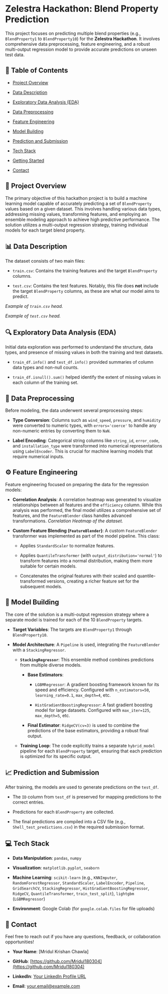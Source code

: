 # Zelestra Hackathon: Blend Property Prediction

This project focuses on predicting multiple blend properties (e.g., `BlendProperty1` to `BlendProperty10`) for the **Zelestra Hackathon**. It involves comprehensive data preprocessing, feature engineering, and a robust multi-output regression model to provide accurate predictions on unseen test data.

## 📖 Table of Contents

* [Project Overview](#-project-overview)

* [Data Description](#-data-description)

* [Exploratory Data Analysis (EDA)](#-exploratory-data-analysis-eda)

* [Data Preprocessing](#-data-pre-processing)

* [Feature Engineering](#-feature-engineering)

* [Model Building](#-model-building)

* [Prediction and Submission](#-prediction-and-submission)

* [Tech Stack](#-tech-stack)

* [Getting Started](#-getting-started)

* [Contact](#-contact)

## 🚀 Project Overview

The primary objective of this hackathon project is to build a machine learning model capable of accurately predicting a set of `BlendProperty` values based on a given dataset. This involves handling various data types, addressing missing values, transforming features, and employing an ensemble modeling approach to achieve high predictive performance. The solution utilizes a multi-output regression strategy, training individual models for each target blend property.

## 📊 Data Description

The dataset consists of two main files:

* `train.csv`: Contains the training features and the target `BlendProperty` columns.

* `test.csv`: Contains the test features. Notably, this file does **not** include the target `BlendProperty` columns, as these are what our model aims to predict.

*Example of `train.csv` head.*

*Example of `test.csv` head.*

## 🔍 Exploratory Data Analysis (EDA)

Initial data exploration was performed to understand the structure, data types, and presence of missing values in both the training and test datasets.

* `train_df.info()` and `test_df.info()` provided summaries of column data types and non-null counts.

* `train_df.isnull().sum()` helped identify the extent of missing values in each column of the training set.

## 🧹 Data Preprocessing

Before modeling, the data underwent several preprocessing steps:

* **Type Conversion**: Columns such as `wind_speed`, `pressure`, and `humidity` were converted to numeric types, with `errors='coerce'` to handle any non-numeric entries by converting them to `NaN`.

* **Label Encoding**: Categorical string columns like `string_id`, `error_code`, and `installation_type` were transformed into numerical representations using `LabelEncoder`. This is crucial for machine learning models that require numerical inputs.

## ⚙️ Feature Engineering

Feature engineering focused on preparing the data for the regression models:

* **Correlation Analysis**: A correlation heatmap was generated to visualize relationships between all features and the `efficiency` column. While this analysis was performed, the final model utilizes a comprehensive set of features, and the `FeatureBlender` class handles advanced transformations.
  *Correlation Heatmap of the dataset.*

* **Custom Feature Blending (`FeatureBlender`)**: A custom `FeatureBlender` transformer was implemented as part of the model pipeline. This class:

  * Applies `StandardScaler` to normalize features.

  * Applies `QuantileTransformer` (with `output_distribution='normal'`) to transform features into a normal distribution, making them more suitable for certain models.

  * Concatenates the original features with their scaled and quantile-transformed versions, creating a richer feature set for the subsequent models.

## 🧠 Model Building

The core of the solution is a multi-output regression strategy where a separate model is trained for each of the 10 `BlendProperty` targets.

* **Target Variables**: The targets are `BlendProperty1` through `BlendProperty10`.

* **Model Architecture**: A `Pipeline` is used, integrating the `FeatureBlender` with a `StackingRegressor`.

  * **`StackingRegressor`**: This ensemble method combines predictions from multiple diverse models.

    * **Base Estimators**:

      * `LGBMRegressor`: A gradient boosting framework known for its speed and efficiency. Configured with `n_estimators=50`, `learning_rate=0.1`, `max_depth=4`, etc.

      * `HistGradientBoostingRegressor`: A fast gradient boosting model for large datasets. Configured with `max_iter=125`, `max_depth=5`, etc.

    * **Final Estimator**: `RidgeCV(cv=3)` is used to combine the predictions of the base estimators, providing a robust final output.

  * **Training Loop**: The code explicitly trains a separate `hybrid_model` pipeline for each `BlendProperty` target, ensuring that each prediction is optimized for its specific output.

## 📈 Prediction and Submission

After training, the models are used to generate predictions on the `test_df`.

* The `ID` column from `test_df` is preserved for mapping predictions to the correct entries.

* Predictions for each `BlendProperty` are collected.

* The final predictions are compiled into a CSV file (e.g., `Shell_test_predictions.csv`) in the required submission format.

## 💻 Tech Stack

* **Data Manipulation**: `pandas`, `numpy`

* **Visualization**: `matplotlib.pyplot`, `seaborn`

* **Machine Learning**: `scikit-learn` (e.g., `KNNImputer`, `RandomForestRegressor`, `StandardScaler`, `LabelEncoder`, `Pipeline`, `GridSearchCV`, `StackingRegressor`, `HistGradientBoostingRegressor`, `RidgeCV`, `QuantileTransformer`, `train_test_split`), `lightgbm` (`LGBMRegressor`)

* **Environment**: Google Colab (for `google.colab.files` for file uploads)



## 📧 Contact

Feel free to reach out if you have any questions, feedback, or collaboration opportunities!

* **Your Name**: [Mridul Krishan Chawla]



* **GitHub**: [https://github.com/Mridul180304](https://github.com/Mridul180304)

* **LinkedIn**: [Your LinkedIn Profile URL](https://www.linkedin.com/in/mridul-chawla-8234b9250/)

* **Email**: [your.email@example.com](mridulchawla20@gmal.com)
